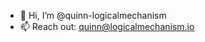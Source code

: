 - 👋 Hi, I’m @quinn-logicalmechanism
- 📫 Reach out: quinn@logicalmechanism.io

<!---
quinn-logicalmechanism/quinn-logicalmechanism is a ✨ special ✨ repository because its `README.md` (this file) appears on your GitHub profile.
You can click the Preview link to take a look at your changes.
--->
